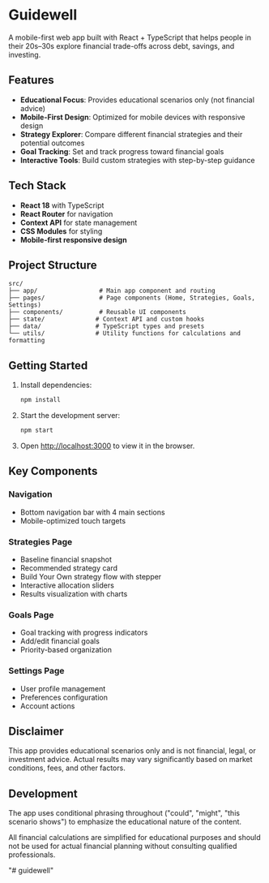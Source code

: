 # Guidewell

A mobile-first web app built with React + TypeScript that helps people in their 20s–30s explore financial trade-offs across debt, savings, and investing.

## Features

- **Educational Focus**: Provides educational scenarios only (not financial advice)
- **Mobile-First Design**: Optimized for mobile devices with responsive design
- **Strategy Explorer**: Compare different financial strategies and their potential outcomes
- **Goal Tracking**: Set and track progress toward financial goals
- **Interactive Tools**: Build custom strategies with step-by-step guidance

## Tech Stack

- **React 18** with TypeScript
- **React Router** for navigation
- **Context API** for state management
- **CSS Modules** for styling
- **Mobile-first responsive design**

## Project Structure

```
src/
├── app/                 # Main app component and routing
├── pages/               # Page components (Home, Strategies, Goals, Settings)
├── components/          # Reusable UI components
├── state/              # Context API and custom hooks
├── data/               # TypeScript types and presets
└── utils/              # Utility functions for calculations and formatting
```

## Getting Started

1. Install dependencies:
   ```bash
   npm install
   ```

2. Start the development server:
   ```bash
   npm start
   ```

3. Open [http://localhost:3000](http://localhost:3000) to view it in the browser.

## Key Components

### Navigation
- Bottom navigation bar with 4 main sections
- Mobile-optimized touch targets

### Strategies Page
- Baseline financial snapshot
- Recommended strategy card
- Build Your Own strategy flow with stepper
- Interactive allocation sliders
- Results visualization with charts

### Goals Page
- Goal tracking with progress indicators
- Add/edit financial goals
- Priority-based organization

### Settings Page
- User profile management
- Preferences configuration
- Account actions

## Disclaimer

This app provides educational scenarios only and is not financial, legal, or investment advice. Actual results may vary significantly based on market conditions, fees, and other factors.

## Development

The app uses conditional phrasing throughout ("could", "might", "this scenario shows") to emphasize the educational nature of the content.

All financial calculations are simplified for educational purposes and should not be used for actual financial planning without consulting qualified professionals.


"# guidewell" 




